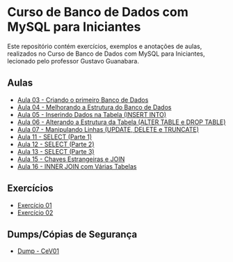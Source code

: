 <h1> Curso de Banco de Dados com MySQL para Iniciantes </h1>
<p>
    Este repositório contém exercícios, exemplos e anotações de aulas, realizados no Curso de Banco de Dados com MySQL para Iniciantes, lecionado pelo professor Gustavo Guanabara.
</p>
<h2> Aulas </h2>
<ul>
    <li> <a href = "https://github.com/josec-junior/CursoMySQL/blob/main/Aulas/aula03.sql"> Aula 03 - Criando o primeiro Banco de Dados </a> </li>
    <li> <a href = "https://github.com/josec-junior/CursoMySQL/blob/main/Aulas/aula04.sql"> Aula 04 - Melhorando a Estrutura do Banco de Dados </a> </li>
    <li> <a href = "https://github.com/josec-junior/CursoMySQL/blob/main/Aulas/aula05.sql"> Aula 05 - Inserindo Dados na Tabela (INSERT INTO) </a> </li>
    <li> <a href = "https://github.com/josec-junior/CursoMySQL/blob/main/Aulas/aula06.sql"> Aula 06 - Alterando a Estrutura da Tabela (ALTER TABLE e DROP TABLE) </a> </li>
    <li> <a href = "https://github.com/josec-junior/CursoMySQL/blob/main/Aulas/aula07.sql"> Aula 07 - Manipulando Linhas (UPDATE, DELETE e TRUNCATE) </a> </li>
    <li> <a href = "https://github.com/josec-junior/CursoMySQL/blob/main/Aulas/aula11.sql"> Aula 11 - SELECT (Parte 1) </a> </li>
    <li> <a href = "https://github.com/josec-junior/CursoMySQL/blob/main/Aulas/aula12.sql"> Aula 12 - SELECT (Parte 2) </a> </li>
    <li> <a href = "https://github.com/josec-junior/CursoMySQL/blob/main/Aulas/aula13.sql"> Aula 13 - SELECT (Parte 3) </a> </li>
    <li> <a href = "https://github.com/josec-junior/CursoMySQL/blob/main/Aulas/aula15.sql"> Aula 15 - Chaves Estrangeiras e JOIN </a> </li>
    <li> <a href = "https://github.com/josec-junior/CursoMySQL/blob/main/Aulas/aula16.sql"> Aula 16 - INNER JOIN com Várias Tabelas </a> </li>
</ul>
<h2> Exercícios </h2>
<ul>
    <li> <a href = "https://github.com/josec-junior/CursoMySQL/blob/main/Exerc%C3%ADcios/exerc%C3%ADcio01.sql"> Exercício 01 </a> </li>
    <li> <a href = "https://github.com/josec-junior/CursoMySQL/blob/main/Exerc%C3%ADcios/exerc%C3%ADcio02.sql"> Exercício 02 </a> </li>
</ul>
<h2> Dumps/Cópias de Segurança </h2>
<ul>
    <li> <a href = "https://github.com/josec-junior/CursoMySQL/blob/main/Dump-CeV01%20(compactado)/Dump-CeV01.sql"> Dump - CeV01 </a> </li>
</ul>
